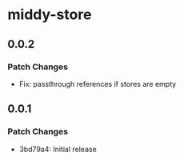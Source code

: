 # middy-store

## 0.0.2

### Patch Changes

- Fix: passthrough references if stores are empty

## 0.0.1

### Patch Changes

- 3bd79a4: Initial release
